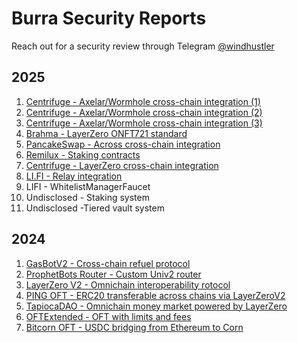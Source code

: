 # Burra Security Reports

Reach out for a security review through Telegram [@windhustler](https://t.me/windhustler)

## 2025

1. [Centrifuge - Axelar/Wormhole cross-chain integration (1)](./reports/2025-04-Centrifuge-Report.pdf)
2. [Centrifuge - Axelar/Wormhole cross-chain integration (2)](./reports/2025-04-Centrifuge-Report-2.pdf)
3. [Centrifuge - Axelar/Wormhole cross-chain integration (3)](./reports/2025-05-Centrifuge-Report.pdf)
4. [Brahma - LayerZero ONFT721 standard](./reports/2025-04-Brahma-Report.pdf)
5. [PancakeSwap - Across cross-chain integration](./reports/2025-05-PancakeSwap-Protocol-Report.pdf)
6. [Remilux - Staking contracts](./reports/2025-07-Remilux-Staking-Report.pdf)
7. [Centrifuge - LayerZero cross-chain integration](./reports/2025-08-Centrifuge-LayerZeroAdapter.pdf)
8. [LI.FI - Relay integration](./reports/2025.08.25-RelayDepositoryFacet(v1.0).pdf)
9. LIFI - WhitelistManagerFaucet
10. Undisclosed - Staking system
11. Undisclosed -Tiered vault system

## 2024

1. [GasBotV2 - Cross-chain refuel protocol](./reports/2024-GasbotV2-Report.pdf)
2. [ProphetBots Router - Custom Univ2 router](./reports/2024-Prophet-Router-Report.pdf)
3. [LayerZero V2 - Omnichain interoperability rotocol](./reports/2024-LayerZeroV2-Report.pdf)
4. [PING OFT - ERC20 transferable across chains via LayerZeroV2](./reports/2024-Ping-OFT-Report.pdf)
5. [TapiocaDAO - Omnichain money market powered by LayerZero](./reports/2024-TapiocaDAO-Report.pdf)
6. [OFTExtended - OFT with limits and fees](./reports/2024-OFTExtended-Report.pdf)
7. [Bitcorn OFT - USDC bridging from Ethereum to Corn](./reports/2024-BitcornOFT-Report.pdf)